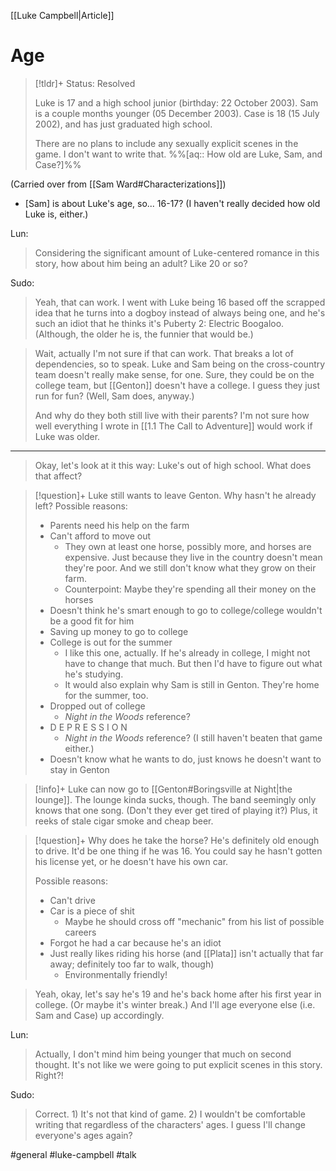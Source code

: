 [[Luke Campbell|Article]]
# Age
>[!tldr]+
>Status: Resolved
>
>Luke is 17 and a high school junior (birthday: 22 October 2003). Sam is a couple months younger (05 December 2003). Case is 18 (15 July 2002), and has just graduated high school.
>
>There are no plans to include any sexually explicit scenes in the game. I don't want to write that.
>%%[aq:: How old are Luke, Sam, and Case?]%%

(Carried over from [[Sam Ward#Characterizations]])
* \[Sam\] is about Luke's age, so... 16-17? (I haven't really decided how old Luke is, either.)

Lun:
>Considering the significant amount of Luke-centered romance in this story, how about him being an adult? Like 20 or so?

Sudo:
>Yeah, that can work. I went with Luke being 16 based off the scrapped idea that he turns into a dogboy instead of always being one, and he's such an idiot that he thinks it's Puberty 2: Electric Boogaloo. (Although, the older he is, the funnier that would be.)

>Wait, actually I'm not sure if that can work. That breaks a lot of dependencies, so to speak. Luke and Sam being on the cross-country team doesn't really make sense, for one. Sure, they could be on the college team, but [[Genton]] doesn't have a college. I guess they just run for fun? (Well, Sam does, anyway.)
>
>And why do they both still live with their parents? I'm not sure how well everything I wrote in [[1.1 The Call to Adventure]] would work if Luke was older.

---
>Okay, let's look at it this way: Luke's out of high school. What does that affect?

>[!question]+ Luke still wants to leave Genton. Why hasn't he already left?
>Possible reasons:
>- Parents need his help on the farm
>- Can't afford to move out
>	- They own at least one horse, possibly more, and horses are expensive. Just because they live in the country doesn't mean they're poor. And we still don't know what they grow on their farm.
>	- Counterpoint: Maybe they're spending all their money on the horses
>- Doesn't think he's smart enough to go to college/college wouldn't be a good fit for him
>- Saving up money to go to college
>- College is out for the summer
>	- I like this one, actually. If he's already in college, I might not have to change that much. But then I'd have to figure out what he's studying.
>	- It would also explain why Sam is still in Genton. They're home for the summer, too.
>- Dropped out of college
>	- *Night in the Woods* reference?
>- D E P R E S S I O N
>	- *Night in the Woods* reference? (I still haven't beaten that game either.)
>- Doesn't know what he wants to do, just knows he doesn't want to stay in Genton

>[!info]+ Luke can now go to [[Genton#Boringsville at Night|the lounge]].
>The lounge kinda sucks, though. The band seemingly only knows that one song. (Don't they ever get tired of playing it?) Plus, it reeks of stale cigar smoke and cheap beer.

>[!question]+ Why does he take the horse? He's definitely old enough to drive.
>It'd be one thing if he was 16. You could say he hasn't gotten his license yet, or he doesn't have his own car.
>
>Possible reasons:
>- Can't drive
>- Car is a piece of shit
>	- Maybe he should cross off "mechanic" from his list of possible careers
>- Forgot he had a car because he's an idiot
>- Just really likes riding his horse (and [[Plata]] isn't actually that far away; definitely too far to walk, though)
>	- Environmentally friendly!

> Yeah, okay, let's say he's 19 and he's back home after his first year in college. (Or maybe it's winter break.) And I'll age everyone else (i.e. Sam and Case) up accordingly.

Lun:
>Actually, I don't mind him being younger that much on second thought. It's not like we were going to put explicit scenes in this story. Right?!

Sudo:
>Correct. 1) It's not that kind of game. 2) I wouldn't be comfortable writing that regardless of the characters' ages. I guess I'll change everyone's ages again?


#general #luke-campbell #talk 